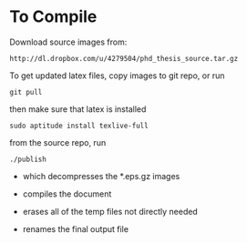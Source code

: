 

# To Compile

Download source images from:

    http://dl.dropbox.com/u/4279504/phd_thesis_source.tar.gz

To get updated latex files, copy images to git repo, or run

    git pull


then make sure that latex is installed

    sudo aptitude install texlive-full

from the source repo, run

    ./publish

* which decompresses the *.eps.gz images

* compiles the document

* erases all of the temp files not directly needed

* renames the final output file
